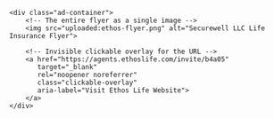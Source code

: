 <html>
<head>
    <title>Securewell LLC - Life Insurance Made Easy</title>
</head>
<body>

    <div class="ad-container">
        <!-- The entire flyer as a single image -->
        <img src="uploaded:ethos-flyer.png" alt="Securewell LLC Life Insurance Flyer">

        <!-- Invisible clickable overlay for the URL -->
        <a href="https://agents.ethoslife.com/invite/b4a05" 
           target="_blank" 
           rel="noopener noreferrer" 
           class="clickable-overlay" 
           aria-label="Visit Ethos Life Website">
        </a>
    </div>

</body>
</html>
